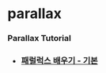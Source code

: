 # parallax

<h3>Parallax Tutorial<h3>
  <ul>
    <li>
      <a href="ciellapluie.github.io/parallax_basic/parallax01.html"><p>패럴럭스 배우기 - 기본</p></a>
    </li>
  </ul>
